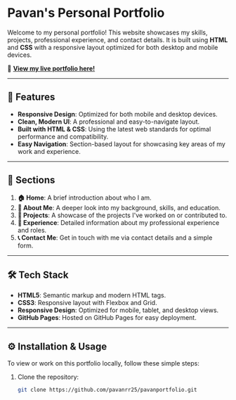 # Pavan's Personal Portfolio

Welcome to my personal portfolio! This website showcases my skills, projects, professional experience, and contact details. It is built using **HTML** and **CSS** with a responsive layout optimized for both desktop and mobile devices.

🔗 **[View my live portfolio here!](https://pavanrr25.github.io/pavanportfolio/)**

---

## 🚀 Features

- **Responsive Design**: Optimized for both mobile and desktop devices.
- **Clean, Modern UI**: A professional and easy-to-navigate layout.
- **Built with HTML & CSS**: Using the latest web standards for optimal performance and compatibility.
- **Easy Navigation**: Section-based layout for showcasing key areas of my work and experience.

---

## 📂 Sections

1. **🏠 Home**: A brief introduction about who I am.
2. **👤 About Me**: A deeper look into my background, skills, and education.
3. **📂 Projects**: A showcase of the projects I've worked on or contributed to.
4. **💼 Experience**: Detailed information about my professional experience and roles.
5. **📞 Contact Me**: Get in touch with me via contact details and a simple form.

---

## 🛠️ Tech Stack

- **HTML5**: Semantic markup and modern HTML tags.
- **CSS3**: Responsive layout with Flexbox and Grid.
- **Responsive Design**: Optimized for mobile, tablet, and desktop views.
- **GitHub Pages**: Hosted on GitHub Pages for easy deployment.

---

## ⚙️ Installation & Usage

To view or work on this portfolio locally, follow these simple steps:

1. Clone the repository:

   ```bash
   git clone https://github.com/pavanrr25/pavanportfolio.git
